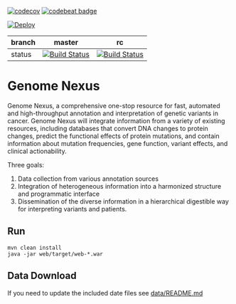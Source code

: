 [![codecov](https://codecov.io/gh/genome-nexus/genome-nexus/branch/master/graph/badge.svg)](https://codecov.io/gh/genome-nexus/genome-nexus)
[![codebeat badge](https://codebeat.co/badges/d599b538-43e3-4828-8f27-820031393196)](https://codebeat.co/projects/github-com-genome-nexus-genome-nexus-master)

[![Deploy](https://www.herokucdn.com/deploy/button.svg)](https://heroku.com/deploy)

| branch | master | rc |
| --- | --- | --- |
| status | [![Build Status](https://travis-ci.org/genome-nexus/genome-nexus.svg?branch=master)](https://travis-ci.org/genome-nexus/genome-nexus?branch=master) | [![Build Status](https://travis-ci.org/genome-nexus/genome-nexus.svg?branch=master)](https://travis-ci.org/genome-nexus/genome-nexus?branch=rc) |

# Genome Nexus
Genome Nexus, a comprehensive one-stop resource for fast, automated and
high-throughput annotation and interpretation of genetic variants in cancer.
Genome Nexus will integrate information from a variety of existing resources,
including databases that convert DNA changes to protein changes, predict the
functional effects of protein mutations, and contain information about mutation
frequencies, gene function, variant effects, and clinical actionability.

Three goals:

1. Data collection from various annotation sources
2. Integration of heterogeneous information into a harmonized structure and
programmatic interface
3. Dissemination of the diverse information in a hierarchical digestible way
for interpreting variants and patients.

## Run
```
mvn clean install
java -jar web/target/web-*.war
```

## Data Download
If you need to update the included date files see [data/README.md](data/README.md)
